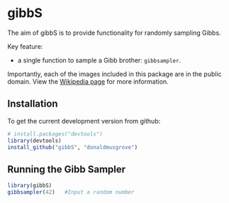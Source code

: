 # gibbS

The aim of gibbS is to provide functionality for randomly sampling Gibbs. 

Key feature:

* a single function to sample a Gibb brother: `gibbsampler`.


Importantly, each of the images included in this package are in the public domain. View the [Wikipedia page](http://en.wikipedia.org/wiki/Bee_Gees) for more information.

## Installation

To get the current development version from github:
```R
# install.packages("devtools")
library(devtools)
install_github("gibbS", "donaldmusgrove")
```

## Running the Gibb Sampler
```R
library(gibbS)
gibbsampler(42)   #Input a random number
```
